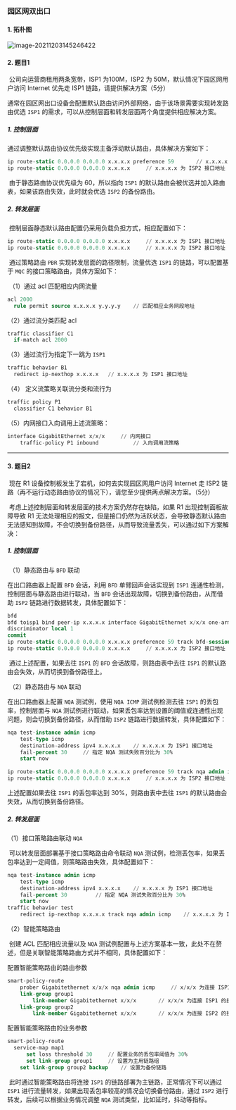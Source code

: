 ### 园区网双出口

#### 1. 拓朴图

![image-20211203145246422](https://i.loli.net/2021/12/03/kOW5nS6byYmu9A1.png)

#### 2. 题目1

​	公司向运营商租用两条宽带，ISP1 为100M，ISP2 为 50M，默认情况下园区网用户访问 Internet 优先走 ISP1 链路，请提供解决方案（5分）

​	通常在园区网出口设备会配置默认路由访问外部网络，由于该场景需要实现转发路由优选 `ISP1` 的需求，可以从控制层面和转发层面两个角度提供相应解决方案。

##### 1. 控制层面

​	通过调整默认路由协议优先级实现主备浮动默认路由，具体解决方案如下：

```sql
ip route-static 0.0.0.0 0.0.0.0 x.x.x.x preference 59		// x.x.x.x 为 ISP1 接口地址
ip route-static 0.0.0.0 0.0.0.0 x.x.x.x 	// x.x.x.x 为 ISP2 接口地址
```

​	由于静态路由协议优先级为 60，所以指向 `ISP1` 的默认路由会被优选并加入路由表，如果该路由失效，此时就会优选 `ISP2` 的备份路由。

##### 2. 转发层面

​	控制层面静态默认路由配置仍采用负载负担方式，相应配置如下：

```sql
ip route-static 0.0.0.0 0.0.0.0 x.x.x.x 	// x.x.x.x 为 ISP1 接口地址
ip route-static 0.0.0.0 0.0.0.0 x.x.x.x 	// x.x.x.x 为 ISP2 接口地址
```

​	通过策略路由 `PBR` 实现转发层面的路径限制，流量优选 `ISP1` 的链路，可以配置基于 `MQC` 的接口策略路由，具体方案如下：

​	（1）通过 acl 匹配相应内网流量

```sql
acl 2000			
  rule permit source x.x.x.x y.y.y.y	// 匹配相应业务网段地址
```

（2）通过流分类匹配 acl

```sql
traffic classifier C1
  if-match acl 2000
```

（3）通过流行为指定下一跳为 `ISP1`

```sql
traffic behavior B1
  redirect ip-nexthop x.x.x.x	// x.x.x.x 为 ISP1 接口地址
```

（4）	定义流策略关联流分类和流行为

```sql
traffic policy P1
  classifier C1 behavior B1 
```

（5）内网接口入向调用上述流策略：

```sql
interface GigabitEthernet x/x/x		// 内网接口
	traffic-policy P1 inbound			// 入向调用流策略
```

------

#### 3. 题目2

​	现在 R1 设备控制板发生了宕机，如何去实现园区网用户访问 Internet 走 ISP2 链路（再不运行动态路由协议的情况下），请您至少提供两点解决方案。（5分）

​	考虑上述控制层面和转发层面的技术方案仍然存在缺陷，如果 R1 出现控制面板故障导致 R1 无法处理相应的报文，但是接口仍然为活跃状态，会导致静态默认路由无法感知到故障，不会切换到备份路径，从而导致流量丢失，可以通过如下方案解决：

##### 1. 控制层面

​	（1）静态路由与 `BFD` 联动

  在出口路由器上配置 `BFD` 会话，利用 `BFD` 单臂回声会话实现到 `ISP1` 连通性检测，控制层面与静态路由进行联动，当 `BFD` 会话出现故障，切换到备份路由，从而借助 `ISP2` 链路进行数据转发，具体配置如下：

```sql
bfd
bfd toisp1 bind peer-ip x.x.x.x interface GigabitEthernet x/x/x one-arm-echo // x.x.x.x 为 ISP1 接口地址
discriminator local 1
commit
ip route-static 0.0.0.0 0.0.0.0 x.x.x.x preference 59 track bfd-session toisp1	// x.x.x.x 为 ISP1 接口地址
ip route-static 0.0.0.0 0.0.0.0 x.x.x.x 	// x.x.x.x 为 ISP2 接口地址
```

​	通过上述配置，如果去往 `ISP1` 的 `BFD` 会话故障，则路由表中去往 `ISP1` 的默认路由会失效，从而切换到备份路径上。

​	（2）静态路由与 `NQA` 联动

  在出口路由器上配置 `NQA` 测试例，使用 `NQA ICMP` 测试例检测去往 `ISP1` 的丢包率，控制层面与 `NQA` 测试例进行联动，如果丢包率达到设置的阈值或连通性出现问题，则会切换到备份路径，从而借助 `ISP2` 链路进行数据转发，具体配置如下：

```sql
nqa test-instance admin icmp
	test-type icmp
	destination-address ipv4 x.x.x.x	// x.x.x.x 为 ISP1 接口地址
	fail-percent 30		// 指定 NQA 测试失败百分比为 30%
	start now
  
ip route-static 0.0.0.0 0.0.0.0 x.x.x.x preference 59 track nqa admin icmp	// x.x.x.x 为 ISP1 接口地址
ip route-static 0.0.0.0 0.0.0.0 x.x.x.x 	// x.x.x.x 为 ISP2 接口地址
```

上述配置如果去往 `ISP1` 的丢包率达到 30%，则路由表中去往 `ISP1` 的默认路由会失效，从而切换到备份路径。

##### 2. 转发层面

（1）接口策略路由联动 `NQA`

​		可以转发层面部署基于接口策略路由命令联动 `NQA` 测试例，检测丢包率，如果丢包率达到一定阈值，则策略路由失效，具体配置如下：

```sql
nqa test-instance admin icmp
	test-type icmp
	destination-address ipv4 x.x.x.x	// x.x.x.x 为 ISP1 接口地址
	fail-percent 30			// 指定 NQA 测试失败百分比为 30%
	start now
traffic behavior test
	redirect ip-nexthop x.x.x.x track nqa admin icmp	// x.x.x.x 为 ISP1 接口地址
```

（2）智能策略路由

​		创建 ACL 匹配相应流量以及 `NQA` 测试例配置与上述方案基本一致，此处不在赘述，但是关联智能策略路由方式并不相同，具体配置如下：

配置智能策略路由的路由参数

```sql
smart-policy-route
	prober Gigabitethernet x/x/x nqa admin icmp		// x/x/x 为连接 ISP1 的接口编号
	link-group group1
		link-member Gigabitethernet x/x/x		// x/x/x 为连接 ISP1 的接口编号
	link-group group2
		link-member Gigabitethernet x/x/x		// x/x/x 为连接 ISP2 的接口编号
```

配置智能策略路由的业务参数

```sql
smart-policy-route
  service-map map1
	  set loss threshold 30		// 配置业务的丢包率阈值为 30%
	  set link-group group1 	// 设置为主用链路组
  	set link-group group2 backup	// 设置为备份链路
```

​	此时通过智能策略路由将连接 `ISP1` 的链路部署为主链路，正常情况下可以通过 `ISP1` 进行流量转发，如果出现丢包率较高的情况会切换备份路由，通过 `ISP2` 进行转发，后续可以根据业务情况调整 `NQA` 测试类型，比如延时，抖动等指标。

